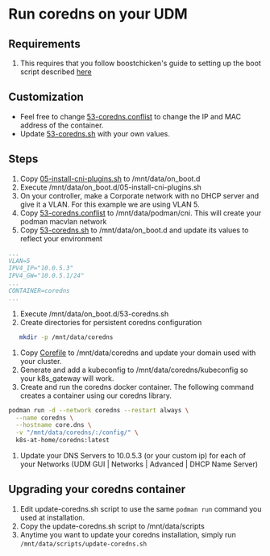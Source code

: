 # Run coredns on your UDM

## Requirements

1. This requires that you follow boostchicken's guide to setting up the boot script described [here](https://github.com/boostchicken/udm-utilities/tree/master/on-boot-script)

## Customization

- Feel free to change [53-coredns.conflist](./53-coredns.conflist) to change the IP and MAC address of the container.
- Update [53-coredns.sh](./53-coredns.sh) with your own values.

## Steps

1. Copy [05-install-cni-plugins.sh](../cni-plugins/05-install-cni-plugins.sh) to /mnt/data/on_boot.d
1. Execute /mnt/data/on_boot.d/05-install-cni-plugins.sh
1. On your controller, make a Corporate network with no DHCP server and give it a VLAN. For this example we are using VLAN 5.
1. Copy [53-coredns.conflist](./53-coredns.conflist) to /mnt/data/podman/cni. This will create your podman macvlan network
1. Copy [53-coredns.sh](./53-coredns.sh) to /mnt/data/on_boot.d and update its values to reflect your environment

```yaml
...
VLAN=5
IPV4_IP="10.0.5.3"
IPV4_GW="10.0.5.1/24"
...
CONTAINER=coredns
...
```

1. Execute /mnt/data/on_boot.d/53-coredns.sh
1. Create directories for persistent coredns configuration

```bash
   mkdir -p /mnt/data/coredns
```

1. Copy [Corefile](./Corefile) to /mnt/data/coredns and update your domain used with your cluster.
1. Generate and add a kubeconfig to /mnt/data/coredns/kubeconfig so your k8s_gateway will work.
1. Create and run the coredns docker container. The following command creates a container using our coredns library.

```sh
podman run -d --network coredns --restart always \
  --name coredns \
  --hostname core.dns \
  -v "/mnt/data/coredns/:/config/" \
  k8s-at-home/coredns:latest
```

1. Update your DNS Servers to 10.0.5.3 (or your custom ip) for each of your Networks (UDM GUI | Networks | Advanced | DHCP Name Server)

## Upgrading your coredns container

1. Edit update-coredns.sh script to use the same `podman run` command you used at installation.
2. Copy the update-coredns.sh script to /mnt/data/scripts
3. Anytime you want to update your coredns installation, simply run `/mnt/data/scripts/update-coredns.sh`
